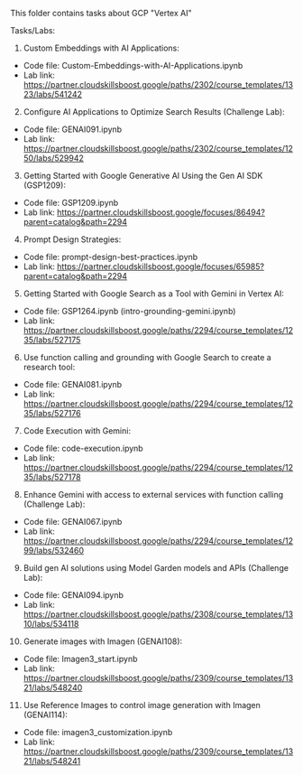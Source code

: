 This folder contains tasks about GCP "Vertex AI"

Tasks/Labs:
 
1. Custom Embeddings with AI Applications:
  - Code file: Custom-Embeddings-with-AI-Applications.ipynb
  - Lab link: https://partner.cloudskillsboost.google/paths/2302/course_templates/1323/labs/541242

2. Configure AI Applications to Optimize Search Results (Challenge Lab):
  - Code file: GENAI091.ipynb
  - Lab link: https://partner.cloudskillsboost.google/paths/2302/course_templates/1250/labs/529942

3. Getting Started with Google Generative AI Using the Gen AI SDK (GSP1209):
  - Code file: GSP1209.ipynb
  - Lab link: https://partner.cloudskillsboost.google/focuses/86494?parent=catalog&path=2294

4. Prompt Design Strategies:
  - Code file: prompt-design-best-practices.ipynb
  - Lab link: https://partner.cloudskillsboost.google/focuses/65985?parent=catalog&path=2294

5. Getting Started with Google Search as a Tool with Gemini in Vertex AI:
  - Code file: GSP1264.ipynb (intro-grounding-gemini.ipynb)
  - Lab link: https://partner.cloudskillsboost.google/paths/2294/course_templates/1235/labs/527175

6. Use function calling and grounding with Google Search to create a research tool:
 - Code file: GENAI081.ipynb
 - Lab link: https://partner.cloudskillsboost.google/paths/2294/course_templates/1235/labs/527176

7. Code Execution with Gemini:
 - Code file: code-execution.ipynb
 - Lab link: https://partner.cloudskillsboost.google/paths/2294/course_templates/1235/labs/527178

8. Enhance Gemini with access to external services with function calling (Challenge Lab):
 - Code file: GENAI067.ipynb
 - Lab link: https://partner.cloudskillsboost.google/paths/2294/course_templates/1299/labs/532460

9. Build gen AI solutions using Model Garden models and APIs (Challenge Lab):
 - Code file: GENAI094.ipynb
 - Lab link: https://partner.cloudskillsboost.google/paths/2308/course_templates/1310/labs/534118

10. Generate images with Imagen (GENAI108):
 - Code file: Imagen3_start.ipynb
 - Lab link: https://partner.cloudskillsboost.google/paths/2309/course_templates/1321/labs/548240

11. Use Reference Images to control image generation with Imagen (GENAI114):
 - Code file: imagen3_customization.ipynb
 - Lab link: https://partner.cloudskillsboost.google/paths/2309/course_templates/1321/labs/548241